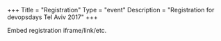 +++
Title = "Registration"
Type = "event"
Description = "Registration for devopsdays Tel Aviv 2017"
+++

<div style="width:100%; text-align:left;">

Embed registration iframe/link/etc.
</div></div>
</div>
